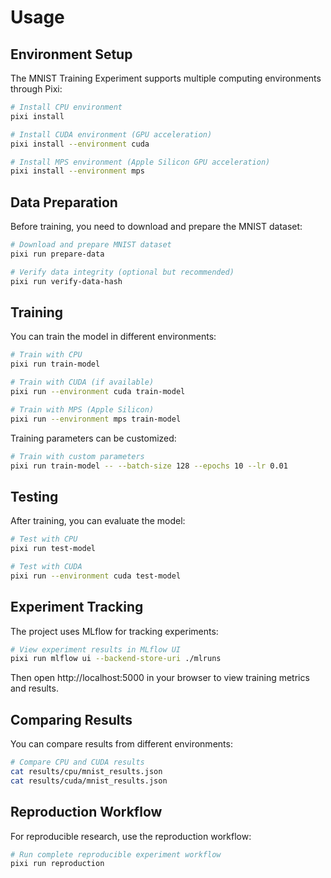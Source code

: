 # Usage

## Environment Setup

The MNIST Training Experiment supports multiple computing environments through Pixi:

```bash
# Install CPU environment
pixi install

# Install CUDA environment (GPU acceleration)
pixi install --environment cuda

# Install MPS environment (Apple Silicon GPU acceleration)
pixi install --environment mps
```

## Data Preparation

Before training, you need to download and prepare the MNIST dataset:

```bash
# Download and prepare MNIST dataset
pixi run prepare-data

# Verify data integrity (optional but recommended)
pixi run verify-data-hash
```

## Training

You can train the model in different environments:

```bash
# Train with CPU
pixi run train-model

# Train with CUDA (if available)
pixi run --environment cuda train-model

# Train with MPS (Apple Silicon)
pixi run --environment mps train-model
```

Training parameters can be customized:

```bash
# Train with custom parameters
pixi run train-model -- --batch-size 128 --epochs 10 --lr 0.01
```

## Testing

After training, you can evaluate the model:

```bash
# Test with CPU
pixi run test-model

# Test with CUDA
pixi run --environment cuda test-model
```

## Experiment Tracking

The project uses MLflow for tracking experiments:

```bash
# View experiment results in MLflow UI
pixi run mlflow ui --backend-store-uri ./mlruns
```

Then open http://localhost:5000 in your browser to view training metrics and results.

## Comparing Results

You can compare results from different environments:

```bash
# Compare CPU and CUDA results
cat results/cpu/mnist_results.json
cat results/cuda/mnist_results.json
```

## Reproduction Workflow

For reproducible research, use the reproduction workflow:

```bash
# Run complete reproducible experiment workflow
pixi run reproduction
``` 